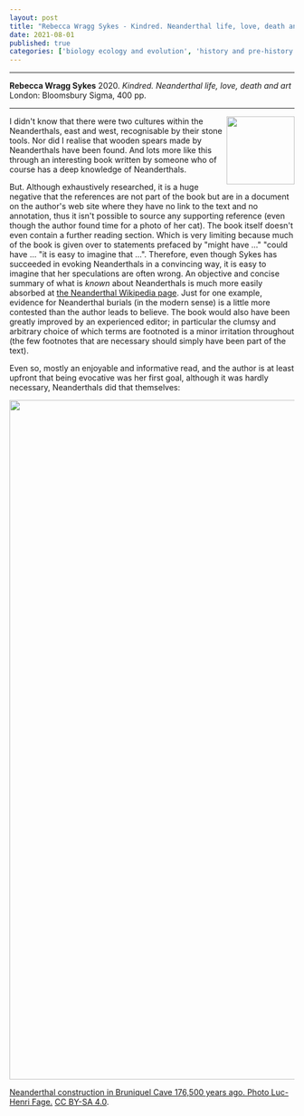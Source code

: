 ```yaml
---
layout: post
title: "Rebecca Wragg Sykes - Kindred. Neanderthal life, love, death and art"
date: 2021-08-01
published: true
categories: ['biology ecology and evolution', 'history and pre-history']
---
```


***
<b>Rebecca Wragg Sykes</b> 2020. _Kindred. Neanderthal life, love, death and art_ London: Bloomsbury Sigma, 400 pp.

***

<img align="right" width="120" src="https://res.cloudinary.com/bloomsbury-atlas/image/upload/w_360,c_scale/jackets/9781472937483.jpg" alt="">

I didn't know that there were two cultures within the Neanderthals, east and west, recognisable by their stone tools.  Nor did I realise that wooden spears made by Neanderthals have been found.  And lots more like this through an interesting book written by someone who of course has a deep knowledge of Neanderthals.

But.  Although exhaustively researched, it is a huge negative that the references are not part of the book but are in a document on the author's web site where they have no link to the text and no annotation, thus it isn't possible to source any supporting reference (even though the author found time for a photo of her cat).  The book itself doesn't even contain a further reading section.  Which is very limiting because much of the book is given over to statements prefaced by "might have ..." "could have ... "it is easy to imagine that ...".  Therefore, even though Sykes has succeeded in evoking Neanderthals in a convincing way, it is easy to imagine that her speculations are often wrong.  An objective and concise summary of what is _known_ about Neanderthals is much more easily absorbed at [the Neanderthal Wikipedia page](https://en.wikipedia.org/wiki/Neanderthal).  Just for one example, evidence for Neanderthal burials (in the modern sense) is a little more contested than the author leads to believe.  The book would also have been greatly improved by an experienced editor; in particular the clumsy and arbitrary choice of which terms are footnoted is a minor irritation throughout (the few footnotes that are necessary should simply have been part of the text). 

Even so, mostly an enjoyable and informative read, and the author is at least upfront that being evocative was her first goal, although it was hardly necessary, Neanderthals did that themselves:

<img align="centre" width="1200" src="https://upload.wikimedia.org/wikipedia/commons/thumb/5/53/La_structure_de_la_grotte_de_Bruniquel.jpg/1920px-La_structure_de_la_grotte_de_Bruniquel.jpg" alt="">

<a href="https://en.wikipedia.org/wiki/Bruniquel_Cave">Neanderthal construction in Bruniquel Cave  176,500 years ago.  Photo Luc-Henri Fage.</a> <a href="https://creativecommons.org/licenses/by-sa/4.0" title="Creative Commons Attribution-Share Alike 4.0">CC BY-SA 4.0</a>.
